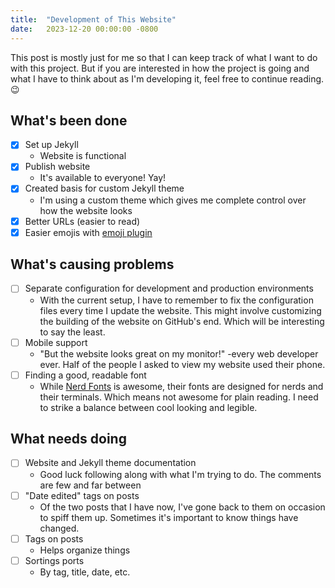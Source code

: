 ```yaml
---
title:  "Development of This Website"
date:   2023-12-20 00:00:00 -0800
---
```


This post is mostly just for me so that I can keep track of what I want to do with this project. But if you are interested in how the project is going and what I have to think about as I'm developing it, feel free to continue reading. :wink:
## What's been done
- [x] Set up Jekyll
  - Website is functional
- [x] Publish website
  - It's available to everyone! Yay!
- [x] Created basis for custom Jekyll theme
  - I'm using a custom theme which gives me complete control over how the website looks
- [x] Better URLs (easier to read)
- [x] Easier emojis with [emoji plugin](https://github.com/jekyll/jemoji)

## What's causing problems
- [ ] Separate configuration for development and production environments
  - With the current setup, I have to remember to fix the configuration files every time I update the website. This might involve customizing the building of the website on GitHub's end. Which will be interesting to say the least.
- [ ] Mobile support
  - "But the website looks great on my monitor!" -every web developer ever. Half of the people I asked to view my website used their phone.
- [ ] Finding a good, readable font
  - While [Nerd Fonts](https://www.nerdfonts.com/) is awesome, their fonts are designed for nerds and their terminals. Which means not awesome for plain reading. I need to strike a balance between cool looking and legible.

## What needs doing
- [ ] Website and Jekyll theme documentation
  - Good luck following along with what I'm trying to do. The comments are few and far between
- [ ] "Date edited" tags on posts
  - Of the two posts that I have now, I've gone back to them on occasion to spiff them up. Sometimes it's important to know things have changed.
- [ ] Tags on posts
  - Helps organize things
- [ ] Sortings ports
  - By tag, title, date, etc.